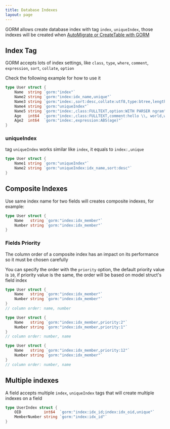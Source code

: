 ```yaml
---
title: Database Indexes
layout: page
---
```


GORM allows create database index with tag `index`, `uniqueIndex`, those indexes will be created when [AutoMigrate or CreateTable with GORM](migration.html)

## Index Tag

GORM accepts lots of index settings, like `class`, `type`, `where`, `comment`, `expression`, `sort`, `collate`, `option`

Check the following example for how to use it

```go
type User struct {
    Name  string `gorm:"index"`
    Name2 string `gorm:"index:idx_name,unique"`
    Name3 string `gorm:"index:,sort:desc,collate:utf8,type:btree,length:10,where:name3 != 'jinzhu'"`
    Name4 string `gorm:"uniqueIndex"`
    Name5 string `gorm:"index:,class:FULLTEXT,option:WITH PARSER ngram"`
    Age   int64  `gorm:"index:,class:FULLTEXT,comment:hello \\, world,where:age > 10"`
    Age2  int64  `gorm:"index:,expression:ABS(age)"`
}
```

### uniqueIndex

tag `uniqueIndex` works similar like `index`, it equals to `index:,unique`

```go
type User struct {
    Name1 string `gorm:"uniqueIndex"`
    Name2 string `gorm:"uniqueIndex:idx_name,sort:desc"`
}
```

## Composite Indexes

Use same index name for two fields will creates composite indexes, for example:

```go
type User struct {
    Name   string `gorm:"index:idx_member"`
    Number string `gorm:"index:idx_member"`
}
```

### Fields Priority

The column order of a composite index has an impact on its performance so it must be chosen carefully

You can specify the order with the `priority` option, the default priority value is `10`, if priority value is the same, the order will be based on model struct's field index

```go
type User struct {
    Name   string `gorm:"index:idx_member"`
    Number string `gorm:"index:idx_member"`
}
// column order: name, number

type User struct {
    Name   string `gorm:"index:idx_member,priority:2"`
    Number string `gorm:"index:idx_member,priority:1"`
}
// column order: number, name

type User struct {
    Name   string `gorm:"index:idx_member,priority:12"`
    Number string `gorm:"index:idx_member"`
}
// column order: number, name
```

## Multiple indexes

A field accepts multiple `index`, `uniqueIndex` tags that will create multiple indexes on a field

```go
type UserIndex struct {
    OID          int64  `gorm:"index:idx_id;index:idx_oid,unique"`
    MemberNumber string `gorm:"index:idx_id"`
}
```
